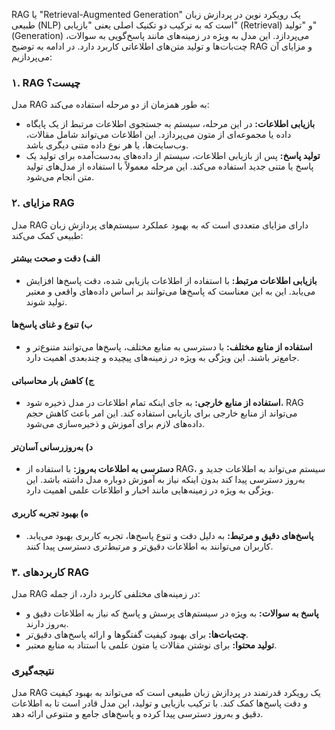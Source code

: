 RAG یا "Retrieval-Augmented Generation" یک رویکرد نوین در پردازش زبان طبیعی (NLP) است که به ترکیب دو تکنیک اصلی یعنی "بازیابی" (Retrieval) و "تولید" (Generation) می‌پردازد. این مدل به ویژه در زمینه‌های مانند پاسخ‌گویی به سوالات، چت‌بات‌ها و تولید متن‌های اطلاعاتی کاربرد دارد. در ادامه به توضیح RAG و مزایای آن می‌پردازیم:

### ۱. RAG چیست؟
مدل RAG به طور همزمان از دو مرحله استفاده می‌کند:
- **بازیابی اطلاعات:** در این مرحله، سیستم به جستجوی اطلاعات مرتبط از یک پایگاه داده یا مجموعه‌ای از متون می‌پردازد. این اطلاعات می‌تواند شامل مقالات، وب‌سایت‌ها، یا هر نوع داده متنی دیگری باشد.
- **تولید پاسخ:** پس از بازیابی اطلاعات، سیستم از داده‌های به‌دست‌آمده برای تولید یک پاسخ یا متنی جدید استفاده می‌کند. این مرحله معمولاً با استفاده از مدل‌های تولید متن انجام می‌شود.

### ۲. مزایای RAG
مدل RAG دارای مزایای متعددی است که به بهبود عملکرد سیستم‌های پردازش زبان طبیعی کمک می‌کند:

#### الف) دقت و صحت بیشتر
- **بازیابی اطلاعات مرتبط:** با استفاده از اطلاعات بازیابی شده، دقت پاسخ‌ها افزایش می‌یابد. این به این معناست که پاسخ‌ها می‌توانند بر اساس داده‌های واقعی و معتبر تولید شوند.

#### ب) تنوع و غنای پاسخ‌ها
- **استفاده از منابع مختلف:** با دسترسی به منابع مختلف، پاسخ‌ها می‌توانند متنوع‌تر و جامع‌تر باشند. این ویژگی به ویژه در زمینه‌های پیچیده و چندبعدی اهمیت دارد.

#### ج) کاهش بار محاسباتی
- **استفاده از منابع خارجی:** به جای اینکه تمام اطلاعات در مدل ذخیره شود، RAG می‌تواند از منابع خارجی برای بازیابی استفاده کند. این امر باعث کاهش حجم داده‌های لازم برای آموزش و ذخیره‌سازی می‌شود.

#### د) به‌روزرسانی آسان‌تر
- **دسترسی به اطلاعات به‌روز:** با استفاده از RAG، سیستم می‌تواند به اطلاعات جدید و به‌روز دسترسی پیدا کند بدون اینکه نیاز به آموزش دوباره مدل داشته باشد. این ویژگی به ویژه در زمینه‌هایی مانند اخبار و اطلاعات علمی اهمیت دارد.

#### ه) بهبود تجربه کاربری
- **پاسخ‌های دقیق و مرتبط:** به دلیل دقت و تنوع پاسخ‌ها، تجربه کاربری بهبود می‌یابد. کاربران می‌توانند به اطلاعات دقیق‌تر و مرتبط‌تری دسترسی پیدا کنند.

### ۳. کاربردهای RAG
مدل RAG در زمینه‌های مختلفی کاربرد دارد، از جمله:
- **پاسخ به سوالات:** به ویژه در سیستم‌های پرسش و پاسخ که نیاز به اطلاعات دقیق و به‌روز دارند.
- **چت‌بات‌ها:** برای بهبود کیفیت گفتگوها و ارائه پاسخ‌های دقیق‌تر.
- **تولید محتوا:** برای نوشتن مقالات یا متون علمی با استناد به منابع معتبر.

### نتیجه‌گیری
مدل RAG یک رویکرد قدرتمند در پردازش زبان طبیعی است که می‌تواند به بهبود کیفیت و دقت پاسخ‌ها کمک کند. با ترکیب بازیابی و تولید، این مدل قادر است تا به اطلاعات دقیق و به‌روز دسترسی پیدا کرده و پاسخ‌های جامع و متنوعی ارائه دهد.
